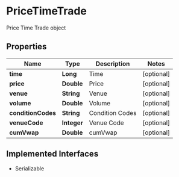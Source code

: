 

# PriceTimeTrade

Price Time Trade object

## Properties

Name | Type | Description | Notes
------------ | ------------- | ------------- | -------------
**time** | **Long** | Time |  [optional]
**price** | **Double** | Price |  [optional]
**venue** | **String** | Venue |  [optional]
**volume** | **Double** | Volume |  [optional]
**conditionCodes** | **String** | Condition Codes |  [optional]
**venueCode** | **Integer** | Venue Code |  [optional]
**cumVwap** | **Double** | cumVwap |  [optional]


## Implemented Interfaces

* Serializable


